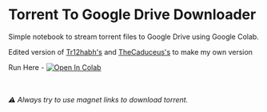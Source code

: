 # Torrent To Google Drive Downloader
Simple notebook to stream torrent files to Google Drive using Google Colab.

Edited version of <a href="https://github.com/r12habh/Torrent-To-Google-Drive-Downloader">Tr12habh's</a> and <a href="https://github.com/TheCaduceus/Torrent-to-GoogleDrive">TheCaduceus's</a> to make my own version

Run Here - 
<a href="https://colab.research.google.com/github/DarkXonline/Torrent-To-GDrive-Download/blob/main/Torrent_To_Google_Drive_Downloader_v4_1_v2.ipynb" target="_parent"><img src="https://colab.research.google.com/assets/colab-badge.svg" alt="Open In Colab"/></a>
<br><br><br>

_⚠ Always try to use magnet links to download torrent._

